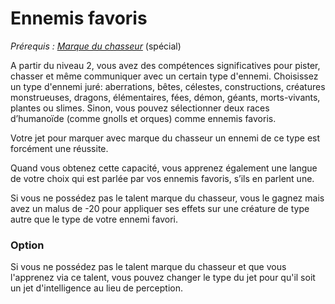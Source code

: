 # Ennemis favoris
*Prérequis : [Marque du chasseur](../../1.%20Talent%20de%20base/Marque%20du%20chasseur.md)* (spécial)

A partir du niveau 2, vous avez des compétences significatives pour pister, chasser et même communiquer avec un certain type d'ennemi. Choisissez un type d'ennemi juré: aberrations, bêtes, célestes, constructions, créatures monstrueuses, dragons, élémentaires, fées, démon, géants, morts-vivants, plantes ou slimes. Sinon, vous pouvez sélectionner deux races d’humanoïde (comme gnolls et orques) comme ennemis favoris. 

Votre jet pour marquer avec marque du chasseur un ennemi de ce type est forcément une réussite.

Quand vous obtenez cette capacité, vous apprenez également une langue de votre choix qui est parlée par vos ennemis favoris, s’ils en parlent une.

Si vous ne possédez pas le talent marque du chasseur, vous le gagnez mais avez un malus de -20 pour appliquer ses effets sur une créature de type autre que le type de votre ennemi favori.

### Option

Si vous ne possédez pas le talent marque du chasseur et que vous l'apprenez via ce talent, vous pouvez changer le type du jet pour qu'il soit un jet d'intelligence au lieu de perception.